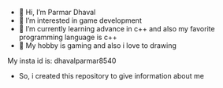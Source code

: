 - 👋 Hi, I’m Parmar Dhaval
- 👀 I’m interested in game development
- 🌱 I’m currently learning advance in c++ and also my favorite programming language is c++
- 🎨 My hobby is gaming and also i love to drawing

My insta id is: dhavalparmar8540
- So, i created this repository to give information about me
